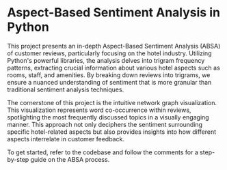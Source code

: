 # Aspect-Based Sentiment Analysis in Python

This project presents an in-depth Aspect-Based Sentiment Analysis (ABSA) of customer reviews, particularly focusing on the hotel industry. Utilizing Python's powerful libraries, the analysis delves into trigram frequency patterns, extracting crucial information about various hotel aspects such as rooms, staff, and amenities. By breaking down reviews into trigrams, we ensure a nuanced understanding of sentiment that is more granular than traditional sentiment analysis techniques.

The cornerstone of this project is the intuitive network graph visualization. This visualization represents word co-occurrence within reviews, spotlighting the most frequently discussed topics in a visually engaging manner. This approach not only deciphers the sentiment surrounding specific hotel-related aspects but also provides insights into how different aspects interrelate in customer feedback.

To get started, refer to the codebase and follow the comments for a step-by-step guide on the ABSA process.
